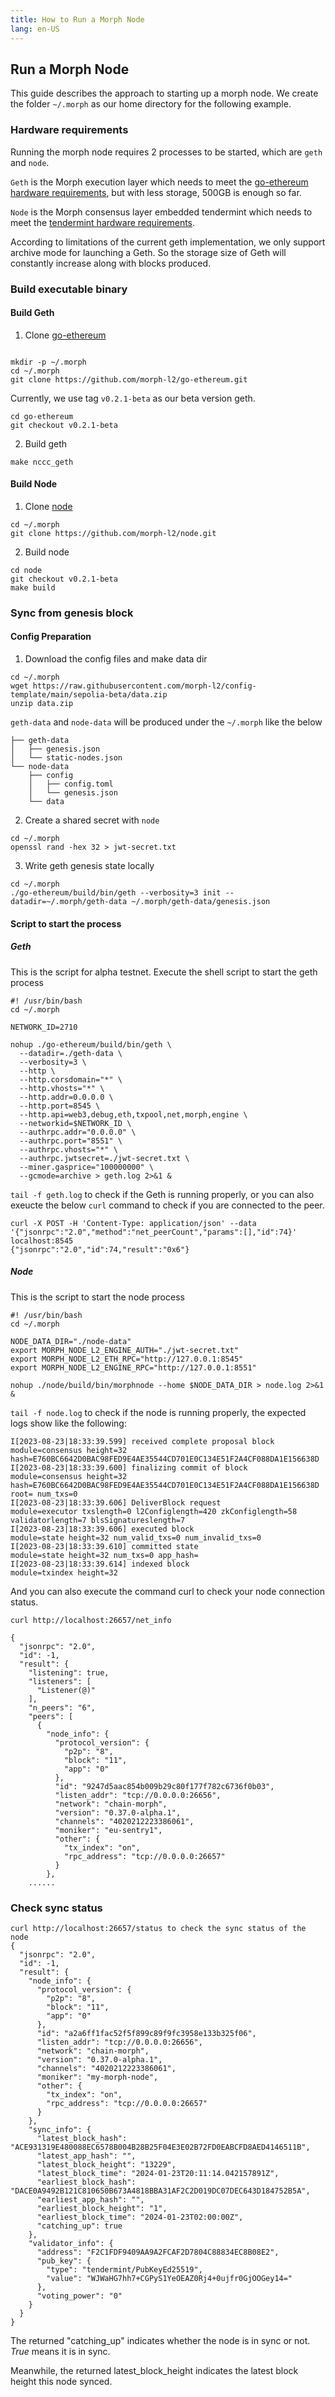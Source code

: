 ```yaml
---
title: How to Run a Morph Node
lang: en-US
---
```


## Run a Morph Node 

This guide describes the approach to starting up a morph node. We create the folder `~/.morph` as our home directory for the following example. 
### Hardware requirements

Running the morph node requires 2 processes to be started, which are `geth` and `node`.  

`Geth` is the Morph execution layer which needs to meet the [go-ethereum hardware requirements](https://github.com/ethereum/go-ethereum#hardware-requirements), but with less storage, 500GB is enough so far. 

`Node` is the Morph consensus layer embedded tendermint which needs to meet the [tendermint hardware requirements](https://docs.tendermint.com/v0.34/tendermint-core/running-in-production.html#processor-and-memory). 

According to limitations of the current geth implementation, we only support archive mode for launching a Geth.  So the storage size of Geth will constantly increase along with blocks produced. 

### Build executable binary

#### Build Geth
1. Clone [go-ethereum](https://github.com/morph-labs/go-ethereum)

```

mkdir -p ~/.morph 
cd ~/.morph
git clone https://github.com/morph-l2/go-ethereum.git

```
   Currently, we use tag  `v0.2.1-beta` as our beta version geth. 
```   
cd go-ethereum
git checkout v0.2.1-beta
```
2. Build geth

```
make nccc_geth
```

#### Build Node
1. Clone [node](https://github.com/morph-labs/node)

```
cd ~/.morph
git clone https://github.com/morph-l2/node.git
```

2. Build node

```
cd node
git checkout v0.2.1-beta
make build
```

### Sync from genesis block
#### Config Preparation

1. Download the config files and make data dir

```
cd ~/.morph
wget https://raw.githubusercontent.com/morph-l2/config-template/main/sepolia-beta/data.zip
unzip data.zip
```
  `geth-data` and `node-data` will be produced under the `~/.morph` like the below

```
├── geth-data
│   ├── genesis.json
│   └── static-nodes.json
└── node-data
    ├── config
    │   ├── config.toml
    │   └── genesis.json
    └── data
```
2. Create a shared secret with `node`
```
cd ~/.morph
openssl rand -hex 32 > jwt-secret.txt
```
3. Write geth genesis state locally
```
cd ~/.morph
./go-ethereum/build/bin/geth --verbosity=3 init --datadir=~/.morph/geth-data ~/.morph/geth-data/genesis.json
```
#### Script to start the process
##### Geth
This is the script for alpha testnet.  Execute the shell script to start the geth process
```
#! /usr/bin/bash
cd ~/.morph

NETWORK_ID=2710

nohup ./go-ethereum/build/bin/geth \
  --datadir=./geth-data \
  --verbosity=3 \
  --http \
  --http.corsdomain="*" \
  --http.vhosts="*" \
  --http.addr=0.0.0.0 \
  --http.port=8545 \
  --http.api=web3,debug,eth,txpool,net,morph,engine \
  --networkid=$NETWORK_ID \
  --authrpc.addr="0.0.0.0" \
  --authrpc.port="8551" \
  --authrpc.vhosts="*" \
  --authrpc.jwtsecret=./jwt-secret.txt \
  --miner.gasprice="100000000" \
  --gcmode=archive > geth.log 2>&1 &
```
`tail -f geth.log` to check if the Geth is running properly, or you can also exeucte the below `curl` command to check if you are connected to the peer. 

```
curl -X POST -H 'Content-Type: application/json' --data '{"jsonrpc":"2.0","method":"net_peerCount","params":[],"id":74}' localhost:8545
{"jsonrpc":"2.0","id":74,"result":"0x6"}
```
##### Node
This is the script to start the node process

```
#! /usr/bin/bash
cd ~/.morph

NODE_DATA_DIR="./node-data"
export MORPH_NODE_L2_ENGINE_AUTH="./jwt-secret.txt"
export MORPH_NODE_L2_ETH_RPC="http://127.0.0.1:8545"
export MORPH_NODE_L2_ENGINE_RPC="http://127.0.0.1:8551"

nohup ./node/build/bin/morphnode --home $NODE_DATA_DIR > node.log 2>&1 &
```

`tail -f node.log` to check if the node is running properly, the expected logs show like the following:

```
I[2023-08-23|18:33:39.599] received complete proposal block             module=consensus height=32 hash=E760BC6642D0BAC98FED9E4AE35544CD701E0C134E51F2A4CF088DA1E156638D
I[2023-08-23|18:33:39.600] finalizing commit of block                   module=consensus height=32 hash=E760BC6642D0BAC98FED9E4AE35544CD701E0C134E51F2A4CF088DA1E156638D root= num_txs=0
I[2023-08-23|18:33:39.606] DeliverBlock request                         module=executor txslength=0 l2Configlength=420 zkConfiglength=58 validatorlength=7 blsSignatureslength=7
I[2023-08-23|18:33:39.606] executed block                               module=state height=32 num_valid_txs=0 num_invalid_txs=0
I[2023-08-23|18:33:39.610] committed state                              module=state height=32 num_txs=0 app_hash=
I[2023-08-23|18:33:39.614] indexed block                                module=txindex height=32
```
And you can also execute the command curl to check your node connection status.

`curl http://localhost:26657/net_info`

```
{
  "jsonrpc": "2.0",
  "id": -1,
  "result": {
    "listening": true,
    "listeners": [
      "Listener(@)"
    ],
    "n_peers": "6",
    "peers": [
      {
        "node_info": {
          "protocol_version": {
            "p2p": "8",
            "block": "11",
            "app": "0"
          },
          "id": "9247d5aac854b009b29c80f177f782c6736f0b03",
          "listen_addr": "tcp://0.0.0.0:26656",
          "network": "chain-morph",
          "version": "0.37.0-alpha.1",
          "channels": "4020212223386061",
          "moniker": "eu-sentry1",
          "other": {
            "tx_index": "on",
            "rpc_address": "tcp://0.0.0.0:26657"
          }
        },
    ......      

```

### Check sync status

```
curl http://localhost:26657/status to check the sync status of the node
{
  "jsonrpc": "2.0",
  "id": -1,
  "result": {
    "node_info": {
      "protocol_version": {
        "p2p": "8",
        "block": "11",
        "app": "0"
      },
      "id": "a2a6ff1fac52f5f899c89f9fc3958e133b325f06",
      "listen_addr": "tcp://0.0.0.0:26656",
      "network": "chain-morph",
      "version": "0.37.0-alpha.1",
      "channels": "4020212223386061",
      "moniker": "my-morph-node",
      "other": {
        "tx_index": "on",
        "rpc_address": "tcp://0.0.0.0:26657"
      }
    },
    "sync_info": {
      "latest_block_hash": "ACE931319E480088EC6578B004B28B25F04E3E02B72FD0EABCFD8AED4146511B",
      "latest_app_hash": "",
      "latest_block_height": "13229",
      "latest_block_time": "2024-01-23T20:11:14.042157891Z",
      "earliest_block_hash": "DACE0A9492B121C810650B673A4818BBA31AF2C2D019DC07DEC643D184752B5A",
      "earliest_app_hash": "",
      "earliest_block_height": "1",
      "earliest_block_time": "2024-01-23T02:00:00Z",
      "catching_up": true
    },
    "validator_info": {
      "address": "F2C1FDF9409AA9A2FCAF2D7804C88834EC8B08E2",
      "pub_key": {
        "type": "tendermint/PubKeyEd25519",
        "value": "WJWaHG7hh7+CGPyS1YeOEAZ0Rj4+0ujfr0GjOOGey14="
      },
      "voting_power": "0"
    }
  }
}
```
The returned "catching_up" indicates  whether the node is in sync or not. *True* means it is in sync. 

Meanwhile, the returned  latest_block_height indicates the latest block height this node synced.